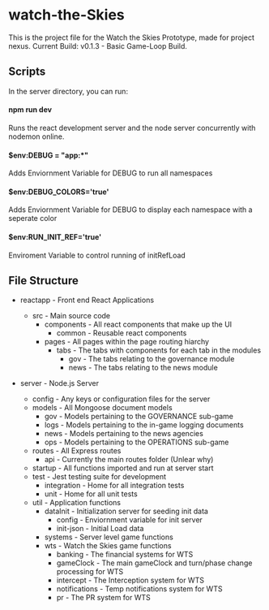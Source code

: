 # watch-the-Skies
This is the project file for the Watch the Skies Prototype, made for project nexus. Current Build: v0.1.3 - Basic Game-Loop Build.

## Scripts
In the server directory, you can run:

#### npm run dev
Runs the react development server and the node server concurrently with nodemon online.

#### $env:DEBUG = "app:*"
Adds Enviornment Variable for DEBUG to run all namespaces

#### $env:DEBUG_COLORS='true'
Adds Enviornment Variable for DEBUG to display each namespace with a seperate color

#### $env:RUN_INIT_REF='true'
Enviroment Variable to control running of initRefLoad

## File Structure
* reactapp - Front end React Applications
    * src - Main source code
        * components - All react components that make up the UI
            * common - Reusable react components
        * pages - All pages within the page routing hiarchy
            * tabs - The tabs with components for each tab in the modules
                * gov - The tabs relating to the governance module
                * news - The tabs relating to the news module

* server - Node.js Server
    * config - Any keys or configuration files for the server
    * models - All Mongoose document models
        * gov - Models pertaining to the GOVERNANCE sub-game
        * logs - Models pertaining to the in-game logging documents
        * news - Models pertaining to the news agencies
        * ops - Models pertaining to the OPERATIONS sub-game
    * routes - All Express routes
        * api - Currently the main routes folder (Unlear why)
    * startup - All functions imported and run at server start
    * test - Jest testing suite for development
        * integration - Home for all integration tests
        * unit - Home for all unit tests
    * util - Application functions
        * dataInit - Initialization server for seeding init data
            * config - Enviornment variable for init server
            * init-json - Initial Load data
        * systems - Server level game functions
        * wts - Watch the Skies game functions
            * banking - The financial systems for WTS
            * gameClock - The main gameClock and turn/phase change processing for WTS
            * intercept - The Interception system for WTS
            * notifications - Temp notifications system for WTS
            * pr - The PR system for WTS